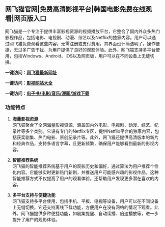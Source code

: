 <h2>网飞猫官网|免费高清影视平台|韩国电影免费在线观看|网页版入口</h2>

网飞猫是一个专注于提供丰富影视资源的视频播放平台，它整合了国内外众多热门影视作品，包括电影、电视剧、动漫、综艺以及Netflix的独家内容。用户可以通过网飞猫免费观看这些内容，无需注册或支付费用。其界面设计简洁明了，操作便捷，无过多广告干扰，为用户提供了良好的观影体验。此外，网飞猫支持多平台使用，包括Windows、Android、iOS以及网页版，用户可以在不同设备上无缝切换。

<p><strong>一键访问：</strong><a href="https://wangfeimao.imi123.cn/" target="_blank" ><strong>网飞猫最新网址</strong></a></p>
<p><strong>一键访问：</strong><a href="https://yingshi.xxsnav.com/" target="_blank" ><strong>影视网站大全</strong></a></p>
<p><strong>一键访问：</strong><a href="https://wangpanziyuan.pages.dev/" target="_blank" ><strong>电子书/电影/音乐/漫画/游戏下载</strong></a></p>

### 功能特点
1. **海量影视资源**  
   网飞猫聚合了全网海量影视资源，涵盖国内外电影、电视剧、动漫、综艺、纪录片等多个类别。它设有专门的Netflix专区，提供Netflix平台的独家内容，包括获奖剧集、热门电影、原创纪录片等。此外，网飞猫还提供高清版本的新片和经典作品，支持多语言字幕，且更新频繁，确保用户能够看到最新的影视内容。

2. **智能推荐系统**  
   网飞猫的智能推荐系统基于用户的观影历史和偏好，通过算法为用户推荐个性化内容。它能够实时更新热门新剧，并推送用户可能感兴趣的影视作品。这种智能推荐方式不仅提高了用户的观看体验，还帮助用户发现更多潜在喜欢的内容。

3. **多平台支持与便捷功能**  
   网飞猫支持多平台使用，包括手机、平板、电视等设备，用户可以在不同设备上无缝切换。它还支持离线下载功能，方便用户在没有网络的情况下观看。此外，网飞猫提供多种便捷功能，如剧集提醒、自动续播、倍速播放等，进一步提升了用户的观影体验。

